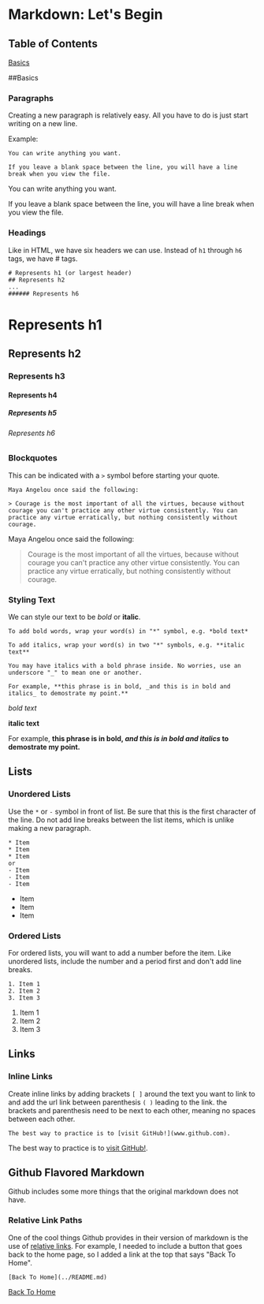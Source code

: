 Markdown: Let's Begin
=====================

## Table of Contents
[Basics](#Basics)


##Basics

### Paragraphs

Creating a new paragraph is relatively easy. All you have to do is just start writing on a new line.

Example:
```
You can write anything you want.

If you leave a blank space between the line, you will have a line break when you view the file. 
```

You can write anything you want.

If you leave a blank space between the line, you will have a line break when you view the file. 


### Headings

Like in HTML, we have six headers we can use. Instead of ```h1``` through ```h6``` tags, we have # tags.

```
# Represents h1 (or largest header)
## Represents h2
...
###### Represents h6
```
# Represents h1
## Represents h2
### Represents h3
#### Represents h4
##### Represents h5
###### Represents h6

### Blockquotes

This can be indicated with a ```>``` symbol before starting your quote.
```
Maya Angelou once said the following:

> Courage is the most important of all the virtues, because without courage you can't practice any other virtue consistently. You can practice any virtue erratically, but nothing consistently without courage.
```
Maya Angelou once said the following:

> Courage is the most important of all the virtues, because without courage you can't practice any other virtue consistently. You can practice any virtue erratically, but nothing consistently without courage.

### Styling Text

We can style our text to be *bold* or **italic**.
```
To add bold words, wrap your word(s) in "*" symbol, e.g. *bold text*

To add italics, wrap your word(s) in two "*" symbols, e.g. **italic text**

You may have italics with a bold phrase inside. No worries, use an underscore "_" to mean one or another. 

For example, **this phrase is in bold, _and this is in bold and italics_ to demostrate my point.**
```
*bold text*

**italic text**

For example, **this phrase is in bold, _and this is in bold and italics_ to demostrate my point.**

## Lists

### Unordered Lists

Use the ```*``` or ```-``` symbol in front of list. Be sure that this is the first character of the line. Do not add line breaks between the list items, which is unlike making a new paragraph.

```
* Item
* Item
* Item
or
- Item
- Item
- Item
```

* Item
* Item
* Item

### Ordered Lists

For ordered lists, you will want to add a number before the item. Like unordered lists, include the number and a period first and don't add line breaks.

```
1. Item 1
2. Item 2
3. Item 3
```

1. Item 1
2. Item 2
3. Item 3

## Links

### Inline Links

Create inline links by adding brackets ```[ ]``` around the text you want to link to and add the url link between parenthesis ```( )``` leading to the link. the brackets and parenthesis need to be next to each other, meaning no spaces between each other.

```
The best way to practice is to [visit GitHub!](www.github.com).
```

The best way to practice is to [visit GitHub!](www.github.com).

## Github Flavored Markdown

Github includes some more things that the original markdown does not have.

### Relative Link Paths

One of the cool things Github provides in their version of markdown is the use of [relative links](https://help.github.com/articles/relative-links-in-readmes). For example, I needed to include a button that goes back to the home page, so I added a link at the top that says "Back To Home". 

```
[Back To Home](../README.md)
```

[Back To Home](../README.md)



